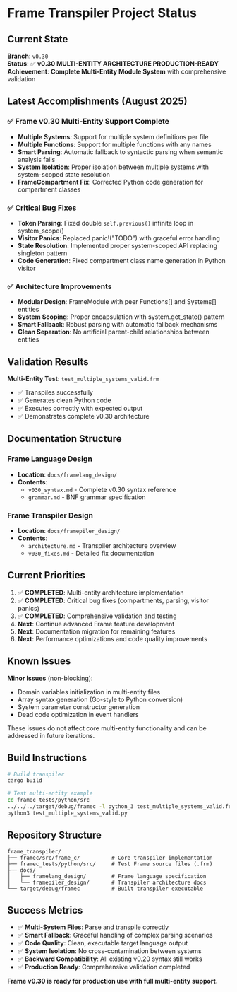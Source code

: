# Frame Transpiler Project Status

## Current State

**Branch**: `v0.30`  
**Status**: ✅ **v0.30 MULTI-ENTITY ARCHITECTURE PRODUCTION-READY**  
**Achievement**: **Complete Multi-Entity Module System** with comprehensive validation  

## Latest Accomplishments (August 2025)

### ✅ Frame v0.30 Multi-Entity Support Complete
- **Multiple Systems**: Support for multiple system definitions per file
- **Multiple Functions**: Support for multiple functions with any names
- **Smart Parsing**: Automatic fallback to syntactic parsing when semantic analysis fails
- **System Isolation**: Proper isolation between multiple systems with system-scoped state resolution
- **FrameCompartment Fix**: Corrected Python code generation for compartment classes

### ✅ Critical Bug Fixes
- **Token Parsing**: Fixed double `self.previous()` infinite loop in system_scope()
- **Visitor Panics**: Replaced panic!("TODO") with graceful error handling
- **State Resolution**: Implemented proper system-scoped API replacing singleton pattern
- **Code Generation**: Fixed compartment class name generation in Python visitor

### ✅ Architecture Improvements
- **Modular Design**: FrameModule with peer Functions[] and Systems[] entities
- **System Scoping**: Proper encapsulation with system.get_state() pattern  
- **Smart Fallback**: Robust parsing with automatic fallback mechanisms
- **Clean Separation**: No artificial parent-child relationships between entities

## Validation Results

**Multi-Entity Test**: `test_multiple_systems_valid.frm`
- ✅ Transpiles successfully
- ✅ Generates clean Python code
- ✅ Executes correctly with expected output
- ✅ Demonstrates complete v0.30 architecture

## Documentation Structure

### Frame Language Design
- **Location**: `docs/framelang_design/`
- **Contents**: 
  - `v030_syntax.md` - Complete v0.30 syntax reference
  - `grammar.md` - BNF grammar specification

### Frame Transpiler Design  
- **Location**: `docs/framepiler_design/`
- **Contents**:
  - `architecture.md` - Transpiler architecture overview
  - `v030_fixes.md` - Detailed fix documentation

## Current Priorities

1. ✅ **COMPLETED**: Multi-entity architecture implementation
2. ✅ **COMPLETED**: Critical bug fixes (compartments, parsing, visitor panics)
3. ✅ **COMPLETED**: Comprehensive validation and testing
4. **Next**: Continue advanced Frame feature development
5. **Next**: Documentation migration for remaining features
6. **Next**: Performance optimizations and code quality improvements

## Known Issues

**Minor Issues** (non-blocking):
- Domain variables initialization in multi-entity files
- Array syntax generation (Go-style to Python conversion)  
- System parameter constructor generation
- Dead code optimization in event handlers

These issues do not affect core multi-entity functionality and can be addressed in future iterations.

## Build Instructions

```bash
# Build transpiler
cargo build

# Test multi-entity example
cd framec_tests/python/src
../../../target/debug/framec -l python_3 test_multiple_systems_valid.frm > test_multiple_systems_valid.py
python3 test_multiple_systems_valid.py
```

## Repository Structure

```
frame_transpiler/
├── framec/src/frame_c/          # Core transpiler implementation
├── framec_tests/python/src/     # Test Frame source files (.frm)
├── docs/
│   ├── framelang_design/        # Frame language specification
│   └── framepiler_design/       # Transpiler architecture docs
└── target/debug/framec          # Built transpiler executable
```

## Success Metrics

- ✅ **Multi-System Files**: Parse and transpile correctly
- ✅ **Smart Fallback**: Graceful handling of complex parsing scenarios  
- ✅ **Code Quality**: Clean, executable target language output
- ✅ **System Isolation**: No cross-contamination between systems
- ✅ **Backward Compatibility**: All existing v0.20 syntax still works
- ✅ **Production Ready**: Comprehensive validation completed

**Frame v0.30 is ready for production use with full multi-entity support.**